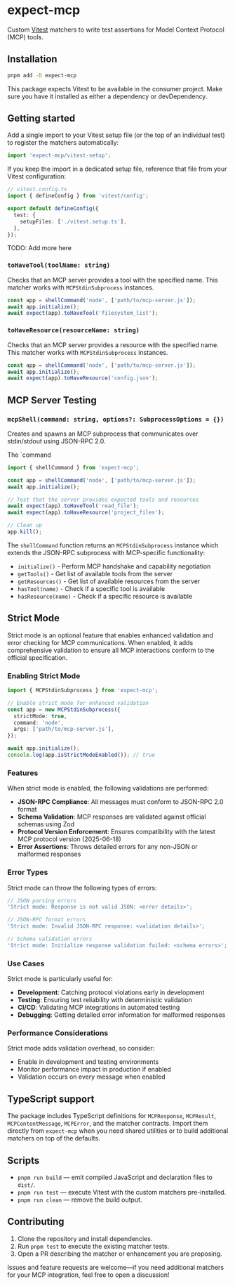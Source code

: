 # expect-mcp

Custom [Vitest](https://vitest.dev/) matchers to write test assertions for Model Context Protocol (MCP) tools.

## Installation

```bash
pnpm add -D expect-mcp
```

This package expects Vitest to be available in the consumer project. Make sure you have it installed as either a dependency or devDependency.

## Getting started

Add a single import to your Vitest setup file (or the top of an individual test) to register the matchers automatically:

```ts
import 'expect-mcp/vitest-setup';
```

If you keep the import in a dedicated setup file, reference that file from your Vitest configuration:

```ts
// vitest.config.ts
import { defineConfig } from 'vitest/config';

export default defineConfig({
  test: {
    setupFiles: ['./vitest.setup.ts'],
  },
});
```

TODO: Add more here

### `toHaveTool(toolName: string)`

Checks that an MCP server provides a tool with the specified name. This matcher works with `MCPStdinSubprocess` instances.

```ts
const app = shellCommand('node', ['path/to/mcp-server.js']);
await app.initialize();
await expect(app).toHaveTool('filesystem_list');
```

### `toHaveResource(resourceName: string)`

Checks that an MCP server provides a resource with the specified name. This matcher works with `MCPStdinSubprocess` instances.

```ts
const app = shellCommand('node', ['path/to/mcp-server.js']);
await app.initialize();
await expect(app).toHaveResource('config.json');
```

## MCP Server Testing

### `mcpShell(command: string, options?: SubprocessOptions = {})`

Creates and spawns an MCP subprocess that communicates over stdin/stdout using JSON-RPC 2.0.

The `command

```ts
import { shellCommand } from 'expect-mcp';

const app = shellCommand('node', ['path/to/mcp-server.js']);
await app.initialize();

// Test that the server provides expected tools and resources
await expect(app).toHaveTool('read_file');
await expect(app).toHaveResource('project_files');

// Clean up
app.kill();
```

The `shellCommand` function returns an `MCPStdinSubprocess` instance which extends the JSON-RPC subprocess with MCP-specific functionality:

- `initialize()` - Perform MCP handshake and capability negotiation
- `getTools()` - Get list of available tools from the server
- `getResources()` - Get list of available resources from the server
- `hasTool(name)` - Check if a specific tool is available
- `hasResource(name)` - Check if a specific resource is available

## Strict Mode

Strict mode is an optional feature that enables enhanced validation and error checking for MCP communications. When enabled, it adds comprehensive validation to ensure all MCP interactions conform to the official specification.

### Enabling Strict Mode

```ts
import { MCPStdinSubprocess } from 'expect-mcp';

// Enable strict mode for enhanced validation
const app = new MCPStdinSubprocess({
  strictMode: true,
  command: 'node',
  args: ['path/to/mcp-server.js'],
});

await app.initialize();
console.log(app.isStrictModeEnabled()); // true
```

### Features

When strict mode is enabled, the following validations are performed:

- **JSON-RPC Compliance**: All messages must conform to JSON-RPC 2.0 format
- **Schema Validation**: MCP responses are validated against official schemas using Zod
- **Protocol Version Enforcement**: Ensures compatibility with the latest MCP protocol version (2025-06-18)
- **Error Assertions**: Throws detailed errors for any non-JSON or malformed responses

### Error Types

Strict mode can throw the following types of errors:

```ts
// JSON parsing errors
'Strict mode: Response is not valid JSON: <error details>';

// JSON-RPC format errors
'Strict mode: Invalid JSON-RPC response: <validation details>';

// Schema validation errors
'Strict mode: Initialize response validation failed: <schema errors>';
```

### Use Cases

Strict mode is particularly useful for:

- **Development**: Catching protocol violations early in development
- **Testing**: Ensuring test reliability with deterministic validation
- **CI/CD**: Validating MCP integrations in automated testing
- **Debugging**: Getting detailed error information for malformed responses

### Performance Considerations

Strict mode adds validation overhead, so consider:

- Enable in development and testing environments
- Monitor performance impact in production if enabled
- Validation occurs on every message when enabled

## TypeScript support

The package includes TypeScript definitions for `MCPResponse`, `MCPResult`, `MCPContentMessage`, `MCPError`, and the matcher contracts. Import them directly from `expect-mcp` when you need shared utilities or to build additional matchers on top of the defaults.

## Scripts

- `pnpm run build` — emit compiled JavaScript and declaration files to `dist/`.
- `pnpm run test` — execute Vitest with the custom matchers pre-installed.
- `pnpm run clean` — remove the build output.

## Contributing

1. Clone the repository and install dependencies.
2. Run `pnpm test` to execute the existing matcher tests.
3. Open a PR describing the matcher or enhancement you are proposing.

Issues and feature requests are welcome—if you need additional matchers for your MCP integration, feel free to open a discussion!
